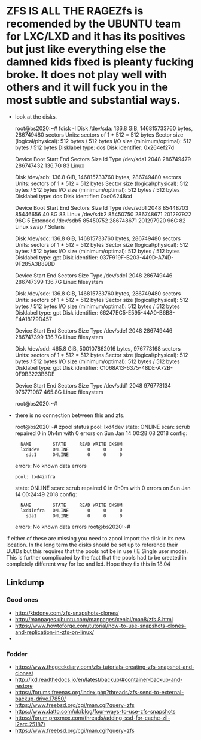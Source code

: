 # ZFS IS ALL THE RAGEZfs is recomended  by the UBUNTU team for LXC/LXD and it has its positives but just like everything else the damned kids fixed is pleanty fucking broke. It does not play well with others and it will fuck you in the most subtle and substantial ways.
* look at the disks.

	
	root@bs2020:~# fdisk -l
	Disk /dev/sda: 136.8 GiB, 146815733760 bytes, 286749480 sectors
	Units: sectors of 1 * 512 = 512 bytes
	Sector size (logical/physical): 512 bytes / 512 bytes
	I/O size (minimum/optimal): 512 bytes / 512 bytes
	Disklabel type: dos
	Disk identifier: 0x264ef27d
	
	Device     Boot Start       End   Sectors   Size Id Type
	/dev/sda1        2048 286749479 286747432 136.7G 83 Linux
	
	
	Disk /dev/sdb: 136.8 GiB, 146815733760 bytes, 286749480 sectors
	Units: sectors of 1 * 512 = 512 bytes
	Sector size (logical/physical): 512 bytes / 512 bytes
	I/O size (minimum/optimal): 512 bytes / 512 bytes
	Disklabel type: dos
	Disk identifier: 0xc06248cd
	
	Device     Boot    Start       End   Sectors  Size Id Type
	/dev/sdb1           2048  85448703  85446656 40.8G 83 Linux
	/dev/sdb2       85450750 286748671 201297922   96G  5 Extended
	/dev/sdb5       85450752 286748671 201297920   96G 82 Linux swap / Solaris
	
	
	Disk /dev/sdc: 136.8 GiB, 146815733760 bytes, 286749480 sectors
	Units: sectors of 1 * 512 = 512 bytes
	Sector size (logical/physical): 512 bytes / 512 bytes
	I/O size (minimum/optimal): 512 bytes / 512 bytes
	Disklabel type: gpt
	Disk identifier: 037F919F-B203-449D-A74D-9F285A3B89BD
	
	Device     Start       End   Sectors   Size Type
	/dev/sdc1   2048 286749446 286747399 136.7G Linux filesystem
	
	
	Disk /dev/sde: 136.8 GiB, 146815733760 bytes, 286749480 sectors
	Units: sectors of 1 * 512 = 512 bytes
	Sector size (logical/physical): 512 bytes / 512 bytes
	I/O size (minimum/optimal): 512 bytes / 512 bytes
	Disklabel type: gpt
	Disk identifier: 66247EC5-E595-44A0-B6B8-F4A18179D457
	
	Device     Start       End   Sectors   Size Type
	/dev/sde1   2048 286749446 286747399 136.7G Linux filesystem
	
	
	Disk /dev/sdd: 465.8 GiB, 500107862016 bytes, 976773168 sectors
	Units: sectors of 1 * 512 = 512 bytes
	Sector size (logical/physical): 512 bytes / 512 bytes
	I/O size (minimum/optimal): 512 bytes / 512 bytes
	Disklabel type: gpt
	Disk identifier: C1068A13-6375-48DE-A72B-0F9B3223B6DE
	
	Device     Start       End   Sectors   Size Type
	/dev/sdd1   2048 976773134 976771087 465.8G Linux filesystem
	
	
	root@bs2020:~# 
	
* there is no connection between this and zfs.
	
	root@bs2020:~# zpool status
	  pool: lxd4dev
	 state: ONLINE
	  scan: scrub repaired 0 in 0h4m with 0 errors on Sun Jan 14 00:28:08 2018
	config:
	
		NAME        STATE     READ WRITE CKSUM
		lxd4dev     ONLINE       0     0     0
		  sdc1      ONLINE       0     0     0
	
	errors: No known data errors
	
	  pool: lxd4infra
	 state: ONLINE
	  scan: scrub repaired 0 in 0h0m with 0 errors on Sun Jan 14 00:24:49 2018
	config:
	
		NAME        STATE     READ WRITE CKSUM
		lxd4infra   ONLINE       0     0     0
		  sda1      ONLINE       0     0     0
	
	errors: No known data errors
	root@bs2020:~# 
	

if either of these are missing you need to zpool import the disk in its new location. In the long term the disks should be set up to reference their UUIDs but this requires that the pools not be in use (IE Single user mode). This is further complicated by the fact that the pools had to be created in completely different way for lxc and lxd. Hope they fix this in 18.04

## Linkdump
### Good ones
* http://kbdone.com/zfs-snapshots-clones/
* http://manpages.ubuntu.com/manpages/xenial/man8/zfs.8.html
* https://www.howtoforge.com/tutorial/how-to-use-snapshots-clones-and-replication-in-zfs-on-linux/
* 
### Fodder
* https://www.thegeekdiary.com/zfs-tutorials-creating-zfs-snapshot-and-clones/
* http://lxd.readthedocs.io/en/latest/backup/#container-backup-and-restore
* https://forums.freenas.org/index.php?threads/zfs-send-to-external-backup-drive.17850/
* https://www.freebsd.org/cgi/man.cgi?query=zfs
* https://www.datto.com/uk/blog/four-ways-to-use-zfs-snapshots
* https://forum.proxmox.com/threads/adding-ssd-for-cache-zil-l2arc.25187/
* https://www.freebsd.org/cgi/man.cgi?query=zfs